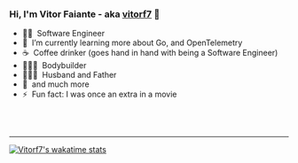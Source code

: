 ### Hi, I'm Vitor Faiante - aka [vitorf7](https://github.com/vitorf7) 👋 

- 👨‍💻 &nbsp;Software Engineer
- 🌱 &nbsp;I’m currently learning more about Go, and OpenTelemetry
- ☕️ &nbsp;Coffee drinker (goes hand in hand with being a Software Engineer)
- 🏋🏻‍♂️ &nbsp;Bodybuilder
- 👨‍👩‍👧 &nbsp;Husband and Father
- 💬 &nbsp;and much more
- ⚡ &nbsp;Fun fact: I was once an extra in a movie

<br />
<br />

---

[![Vitorf7's wakatime stats](https://github-readme-stats-vitorf7.vercel.app/api/wakatime?username=vitorf7)](https://github.com/anuraghazra/github-readme-stats)